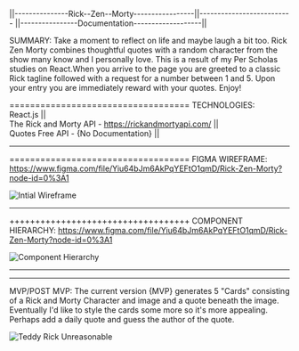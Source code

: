 ||---------------Rick--Zen--Morty-----------------||--------------------------
||----------------Documentation-------------------||

SUMMARY:
Take a moment to reflect on life and maybe laugh
a bit too. Rick Zen Morty combines thoughtful 
quotes with a random character from the show 
many know and I personally love. This is a 
result of my Per Scholas studies on React.When
you arrive to the page you are greeted to a 
classic Rick tagline followed with a request for
a number between 1 and 5. Upon your entry you 
are immediately reward with your quotes. Enjoy!

===================================
TECHNOLOGIES:  
React.js ||  
The Rick and Morty API - https://rickandmortyapi.com/ ||  
Quotes Free API - {No Documentation} ||
_________________________________________________________________________________________________
===================================
FIGMA WIREFRAME: https://www.figma.com/file/Yiu64bJm6AkPqYEFtO1qmD/Rick-Zen-Morty?node-id=0%3A1

![Intial Wireframe](https://user-images.githubusercontent.com/55031303/180633782-5651c3f9-79d2-4749-8595-3f00f7eae720.png)
_____________________________________________________________________________________________________________________________
+++++++++++++++++++++++++++++++++++
COMPONENT HIERARCHY: https://www.figma.com/file/Yiu64bJm6AkPqYEFtO1qmD/Rick-Zen-Morty?node-id=0%3A1

![Component Hierarchy](https://user-images.githubusercontent.com/55031303/180634809-8a4ab94c-ed65-4cf1-9d04-b858875b97a9.png)
______________________________________________________________________________________________________________________________
***********************************
MVP/POST MVP:
The current version {MVP} generates 5 "Cards"
consisting of a Rick and Morty Character and
image and a quote beneath the image. Eventually
I'd like to style the cards some more so 
it's more appealing. Perhaps add a daily quote
and guess the author of the quote.

![Teddy Rick Unreasonable](https://user-images.githubusercontent.com/55031303/180635115-aedd4af4-c13b-41c9-8b50-74678e3b57f9.png)

